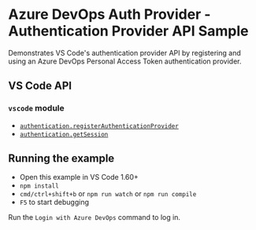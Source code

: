 # Azure DevOps Auth Provider - Authentication Provider API Sample

Demonstrates VS Code's authentication provider API by registering and using an Azure DevOps Personal Access Token authentication provider.

## VS Code API

### `vscode` module

- [`authentication.registerAuthenticationProvider`](https://code.visualstudio.com/api/references/vscode-api#authentication.registerAuthenticationProvider)
- [`authentication.getSession`](https://code.visualstudio.com/api/references/vscode-api#authentication.getSession)

## Running the example

- Open this example in VS Code 1.60+
- `npm install`
- `cmd/ctrl+shift+b` or `npm run watch` or `npm run compile`
- `F5` to start debugging

Run the `Login with Azure DevOps` command to log in.
 